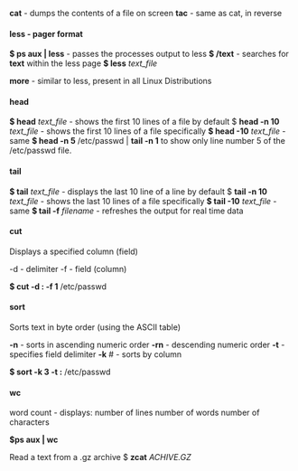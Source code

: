 
**cat** - dumps the contents of a file on screen
**tac** - same as cat, in reverse

#### less - pager format
**$ ps aux | less** - passes the processes output to less
**$ /text** - searches for **text** within the less page
**$ less** *text_file*

**more** - similar to less, present in all Linux Distributions

#### head

**$ head** *text_file* - shows the first 10 lines of a file by default
$ **head -n 10** *text_file* - shows the first 10 lines of a file specifically
**$ head -10** *text_file* - same
**$ head -n 5** /etc/passwd | **tail -n 1** to show only line number 5 of the /etc/passwd file.

#### tail 

**$ tail** *text_file* - displays the last 10 line of a line by default
$ **tail -n 10** *text_file* - shows the last 10 lines of a file specifically
**$ tail -10** *text_file* - same
**$ tail -f** *filename* - refreshes the output for real time data

#### cut

Displays a specified column (field)

-d - delimiter
-f - field (column)

**$ cut -d : -f 1** /etc/passwd

#### sort

Sorts text in byte order (using the ASCII table)

**-n** - sorts in ascending numeric order
**-rn** - descending numeric order
**-t** - specifies field delimiter
**-k** # - sorts by column

**$ sort -k 3 -t :** /etc/passwd

#### wc 

word count - displays:
number of lines    number of words   number of characters

**$ps aux | wc**

Read a text from a .gz archive
$ **zcat** *ACHIVE.GZ*

